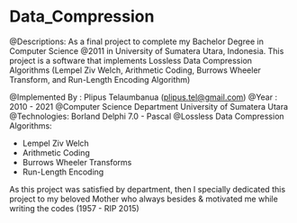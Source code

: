 # Data_Compression
@Descriptions:
As a final project to complete my Bachelor Degree in Computer Science @2011 in University of Sumatera Utara, Indonesia. This project is a software that implements Lossless Data Compression Algorithms (Lempel Ziv Welch, Arithmetic Coding, Burrows Wheeler Transform, and Run-Length Encoding Algorithm)

@Implemented By : Plipus Telaumbanua (plipus.tel@gmail.com)
@Year : 2010 - 2021 @Computer Science Department University of Sumatera Utara
@Technologies: Borland Delphi 7.0 - Pascal
@Lossless Data Compression Algorithms:
- Lempel Ziv Welch
- Arithmetic Coding
- Burrows Wheeler Transforms
- Run-Length Encoding

As this project was satisfied by department, then I specially dedicated this project to my beloved Mother who always besides & motivated me while writing the codes (1957 - RIP 2015)
